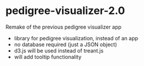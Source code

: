 # pedigree-visualizer-2.0
Remake of the previous pedigree visualizer app
- library for pedigree visualization, instead of an app
- no database required (just a JSON object)
- d3.js will be used instead of treant.js
- will add tooltip functionality
